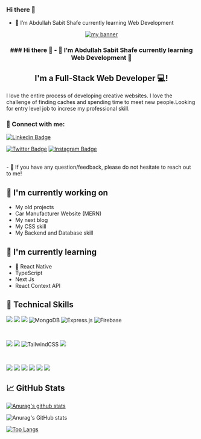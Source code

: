 ### Hi there 👋
- 🌱 I’m Abdullah Sabit Shafe currently learning Web Development 

<p align="center">
  <a href="https://www.yushi.dev/" target="_blank" rel="noreferrer"><img src="https://ibb.co/c8s75gs" alt="my banner"></a>
</p>

<h3 align="center">
### Hi there 👋
- 🌱 I’m Abdullah Sabit Shafe currently learning Web Development  👋
</h3>

<h2 align="center">
I'm a Full-Stack Web Developer 💻!
</h2> 

I love the entire process of developing creative websites. I love the challenge of finding caches and spending time to meet new people.Looking for entry level job to increse my professional skill.

### 🤝 Connect with me:

[![Linkedin Badge](https://img.shields.io/badge/-LinkedIn-0e76a8?style=flat-square&logo=Linkedin&logoColor=white)](https://www.linkedin.com/in/sabit-shafe/)
<!-- [![Website Badge](https://img.shields.io/badge/Website-3b5998?style=flat-square&logo=google-chrome&logoColor=white)](https://gkassym.netlify.app) -->
[![Twitter Badge](https://img.shields.io/badge/-Twitter-00acee?style=flat-square&logo=Twitter&logoColor=white)](https://twitter.com/abdullah_shafe)
[![Instagram Badge](https://img.shields.io/badge/-Instagram-e4405f?style=flat-square&logo=Instagram&logoColor=white)](https://www.instagram.com/shafesabit/)
<!-- [![Medium Badge](https://img.shields.io/badge/medium-%2312100E.svg?&style=for-square&logo=medium&logoColor=white)](https://gapur-kassym.medium.com/) -->
<!-- [![Telegram Badge](https://img.shields.io/badge/-Telegram-0088cc?style=flat-square&logo=Telegram&logoColor=white)]() -->

</br>
- 💬 If you have any question/feedback, please do not hesitate to reach out to me!

## 🔭 I'm currently working on

- My old projects
- Car Manufacturer Website (MERN)
- My next blog
- My CSS skill
- My Backend and Database skill

## 🌱 I'm currently learning

- 📱 React Native
- TypeScript
- Next Js
- React Context API

## 💼 Technical Skills

![](https://img.shields.io/badge/Code-React-informational?style=flat&logo=react&color=61DAFB)
![](https://img.shields.io/badge/Code-JavaScript-informational?style=flat&logo=JavaScript&color=F7DF1E)
![](https://img.shields.io/badge/Code-HTML5-informational?style=flat&logo=HTML5&color=E34F26)
![MongoDB](https://img.shields.io/badge/MongoDB-%234ea94b.svg?style=for-the-badge&logo=mongodb&logoColor=white)
![Express.js](https://img.shields.io/badge/express.js-%23404d59.svg?style=for-the-badge&logo=express&logoColor=%2361DAFB)
![Firebase](https://img.shields.io/badge/firebase-%23039BE5.svg?style=for-the-badge&logo=firebase)

</br>

![](https://img.shields.io/badge/Style-Bootstrap-informational?style=flat&logo=Bootstrap&color=7952B3)
![](https://img.shields.io/badge/Style-CSS3-informational?style=flat&logo=CSS3&color=1572B6)
![TailwindCSS](https://img.shields.io/badge/tailwindcss-%2338B2AC.svg?style=for-the-badge&logo=tailwind-css&logoColor=white)
![](https://img.shields.io/badge/Style-styled--components-informational?style=flat&logo=styled-components&color=DB7093)


</br>

![](https://img.shields.io/badge/Tools-Figma-informational?style=flat&logo=Figma&color=F24E1E)
![](https://img.shields.io/badge/Tools-NPM-informational?style=flat&logo=NPM&color=CB3837)
![](https://img.shields.io/badge/Tools-Heroku-informational?style=flat&logo=Heroku&color=430098)
![](https://img.shields.io/badge/Tools-Netlify-informational?style=flat&logo=netlify&color=00C7B7)
![](https://img.shields.io/badge/Tools-Git-informational?style=flat&logo=Git&color=F05032)
![](https://img.shields.io/badge/Tools-GitHub-informational?style=flat&logo=GitHub&color=181717)

## 📈 GitHub Stats 

[![Anurag's github stats](https://github-readme-stats.vercel.app/api?username=Sabit-Shafe)](https://github.com/Sabit-Shafe)

![Anurag's GitHub stats](https://github-readme-stats.vercel.app/api?username=Sabit-Shafe&theme=synthwave_icons=true)

[![Top Langs](https://github-readme-stats.vercel.app/api/top-langs/?username=Sabit-Shafe&layout=compact)](https://github.com/Sabit-Shafe)

<!--
**Sabit-Shafe/Sabit-Shafe** is a ✨ _special_ ✨ repository because its `README.md` (this file) appears on your GitHub profile.

Here are some ideas to get you started:

- 🔭 I’m currently working on ...
- 🌱 I’m currently learning ...
- 👯 I’m looking to collaborate on ...
- 🤔 I’m looking for help with ...
- 💬 Ask me about ...
- 📫 How to reach me: ...
- 😄 Pronouns: ...
- ⚡ Fun fact: ...
-->
